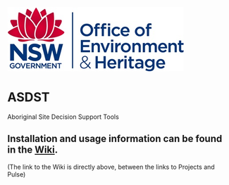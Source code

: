 ![oeh logo](https://github.com/NSW-OEH-EMS-KST/asdst/blob/master/img/oehlogo.png)

# ASDST
Aboriginal Site Decision Support Tools

## Installation and usage information can be found in the [Wiki](https://github.com/NSW-OEH-EMS-KST/asdst/wiki). 

(The link to the Wiki is directly above, between the links to Projects and Pulse)
